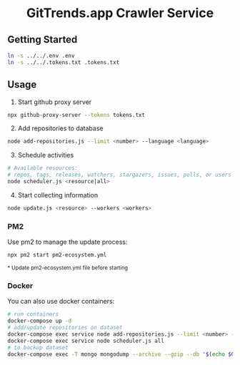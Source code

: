 # <center>GitTrends.app Crawler Service</center>

## Getting Started

```sh
ln -s ../../.env .env
ln -s ../../.tokens.txt .tokens.txt
```

## Usage

1. Start github proxy server

```sh
npx github-proxy-server --tokens tokens.txt
```

2. Add repositories to database

```sh
node add-repositories.js --limit <number> --language <language>
```

3. Schedule activities

```sh
# Available resources:
# repos, tags, releases, watchers, stargazers, issues, pulls, or users
node scheduler.js <resource|all>
```

4. Start collecting information

```sh
node update.js <resource> --workers <workers>
```

### PM2

Use pm2 to manage the update process:

```sh
npx pm2 start pm2-ecosystem.yml
```

<sub>\* Update pm2-ecosystem.yml file before starting</sub>

### Docker

You can also use docker containers:

```sh
# run containers
docker-compose up -d
# add/update repositories on dataset
docker-compose exec service node add-repositories.js --limit <number> --language <language>
docker-compose exec service node scheduler.js all
# to backup dataset
docker-compose exec -T mongo mongodump --archive --gzip --db "$(echo $GITTRENDS_MONGO_DB)" > ./dump-`date -u +%s000`.gz
```
